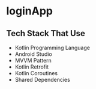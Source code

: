 # loginApp
## Tech Stack That Use

- Kotlin Programming Language
- Android Studio
- MVVM Pattern
- Kotlin Retrofit
- Kotlin Coroutines
- Shared Dependencies
